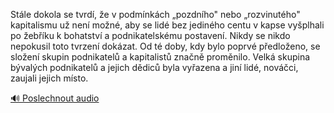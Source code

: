
Stále dokola se tvrdí, že v podmínkách „pozdního" nebo „rozvinutého" kapitalismu už není možné, aby se lidé bez jediného centu v kapse vyšplhali po žebříku k bohatství a podnikatelskému postavení. Nikdy se nikdo nepokusil toto tvrzení dokázat. Od té doby, kdy bylo poprvé předloženo, se složení skupin podnikatelů a kapitalistů značně proměnilo. Velká skupina bývalých podnikatelů a jejich dědiců byla vyřazena a jiní lidé, nováčci, zaujali jejich místo.

[🔊 Poslechnout audio](/data/7-paragraphs/audio/chapter_62/para_002-Stle-dokola-se-tvrd-e-v-podmnkch-pozdnho.mp3)
